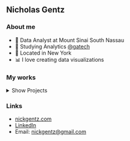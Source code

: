 ## Nicholas Gentz <br>
<!-- --- -->
### About me
- 🏥 Data Analyst at Mount Sinai South Nassau 
- 🐝 Studying Analytics [@gatech](https://github.com/gatech)
- 🍎 Located in New York
- 📊 I love creating data visualizations


### My works
<details>
<summary>Show Projects</summary>

| Project | Description | Link |
|----------|--------------|------|
| MTA EDA & ML | Subway ridership trends, Random Forest Regression | [GitHub]((https://github.com/nGentz/Subway-Data-Analysis/blob/main/mta_analysis_nb.ipynb) |
| Newsvendor Simulation | Monte Carlo optimization app | [GitHub](..) |
| Tableau data | visualization | [Tableau](https://public.tableau.com/app/profile/nicholas.gentz/viz/MomaDataVisualization/Dashboard) |
</details>


### Links
- [nickgentz.com](https://www.nickgentz.com/)
- [LinkedIn](https://www.linkedin.com/in/nickgentz/)
- Email: nickgentz@gmail.com

<!--
**nGentz/nGentz** is a ✨ _special_ ✨ repository because its `README.md` (this file) appears on your GitHub profile.

Here are some ideas to get you started:

- 🔭 I’m currently working on ...
- 🌱 I’m currently learning ...
- 👯 I’m looking to collaborate on ...
- 🤔 I’m looking for help with ...
- 💬 Ask me about ...
- 📫 How to reach me: ...
- 😄 Pronouns: ...
- ⚡ Fun fact: ...
-->
